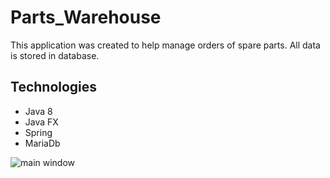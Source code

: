 # Parts_Warehouse

This application was created to help manage orders of spare parts. All data is stored in database. 

## Technologies
- Java 8
- Java FX
- Spring
- MariaDb

![main window](https://drive.google.com/uc?export=view&id=13Cs5P3Xb5IWf8mKeI8VJFbvxZdFQvmhy)
